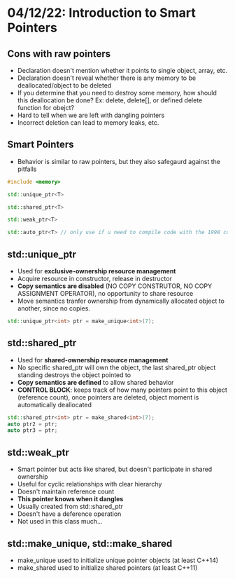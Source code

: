 # 04/12/22: Introduction to Smart Pointers

## Cons with raw pointers
- Declaration doesn't mention whether it points to single object, array, etc.
- Declaration doesn't reveal whether there is any memory to be deallocated/object to be deleted 
- If you determine that you need to destroy some memory, how should this deallocation be done? Ex: delete, delete[], or defined delete function for obejct? 
- Hard to tell when we are left with dangling pointers 
- Incorrect deletion can lead to memory leaks, etc. 

## Smart Pointers
- Behavior is similar to raw pointers, but they also safegaurd against the pitfalls 
```cpp
#include <memory>

std::unique_ptr<T>

std::shared_ptr<T>

std::weak_ptr<T>

std::auto_ptr<T> // only use if u need to compile code with the 1998 compiler (C++98)
```

## std::unique_ptr
- Used for **exclusive-ownership resource management**
- Acquire resource in constructor, release in destructor
- **Copy semantics are disabled** (NO COPY CONSTRUTOR, NO COPY ASSIGNMENT OPERATOR), no opportunity to share resource 
- Move semantics tranfer ownership from dynamically allocated object to another, since no copies. 

```cpp
std::unique_ptr<int> ptr = make_unique<int>(7);
```

## std::shared_ptr
- Used for **shared-ownership resource management**
- No specific shared_ptr will own the object, the last shared_ptr object standing destroys the object pointed to 
- **Copy semantics are defined** to allow shared behavior
- **CONTROL BLOCK**: keeps track of how many pointers point to this object (reference count), once pointers are deleted, object moment is automatically deallocated

```cpp
std::shared_ptr<int> ptr = make_shared<int>(7);
auto ptr2 = ptr;
auto ptr3 = ptr;
```

## std::weak_ptr
- Smart pointer but acts like shared, but doesn't participate in shared ownership
- Useful for cyclic relationships with clear hierarchy
- Doesn't maintain reference count
- **This pointer knows when it dangles**
- Usually created from std::shared_ptr<T>
- Doesn't have a deference operation
- Not used in this class much... 

## std::make_unique, std::make_shared
- make_unique used to initialize unique pointer objects (at least C++14)
- make_shared used to initialize shared pointers (at least C++11)